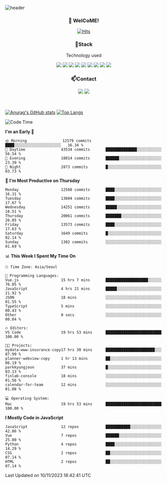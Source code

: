 ![header](https://capsule-render.vercel.app/api?type=waving&color=gradient&height=200&text=Kyungjoon&fontAlign=70&fontAlignY=40&animation=twinkling)

<h3 align="center">👋 WelCoME!</h3>

<div align=center>
  
[![Hits](https://hits.seeyoufarm.com/api/count/incr/badge.svg?url=https%3A%2F%2Fgithub.com%2Fuvula6921&count_bg=%2322BAC9&title_bg=%23827F7F&icon=iconify.svg&icon_color=%2325A27F&title=visits&edge_flat=false)](https://hits.seeyoufarm.com)
  
</div>
<h3 align="center">📌Stack</h3>
<p align="center">Technology used</p>
<div align="center"><img src="https://img.shields.io/badge/HTML5-E34F26?style=flat-square&logo=HTML5&logoColor=white"></img> <img src="https://img.shields.io/badge/CSS3-0A84FF?style=flat-square&logo=CSS3&logoColor=white"></img> <img src="https://img.shields.io/badge/JavaScript-FFCD11?style=flat-square&logo=JavaScript&logoColor=white"></img> <img src="https://img.shields.io/badge/React-00BCF6?style=flat-square&logo=React&logoColor=white"></img> <img src="https://img.shields.io/badge/jQuery-3655FF?style=flat-square&logo=jQuery&logoColor=white"></img> <img src="https://img.shields.io/badge/Ruby-E0115F?style=flat-square&logo=Ruby&logoColor=white"></img> <img src="https://img.shields.io/badge/Python-4B8BBE?style=flat-square&logo=Python&logoColor=white"></img> <img src="https://img.shields.io/badge/Vue-4FC08D?style=flat-square&logo=Vue.js&logoColor=white"></img> <img src="https://img.shields.io/badge/Nuxt-00DC82?style=flat-square&logo=Nuxt.js&logoColor=white"></img></div>

<h3 align="center">📫Contact</h3>
<div align="center"><a href="https://velog.io/@uvula6921/"><img src="https://img.shields.io/badge/Blog-20c997?style=flat-square&logo=V&logoColor=white"/></a> <a href="pkj6921@gmail.com"><img src="https://img.shields.io/badge/Gmail-EA4335?style=flat-square&logo=Gmail&logoColor=white"/></a></div>
<br>
<br>

[![Anurag's GitHub stats](https://github-readme-stats.vercel.app/api?username=uvula6921&hide=stars,issues&show_icons=true&count_private=true&theme=tokyonight)](https://github.com/anuraghazra/github-readme-stats)
[![Top Langs](https://github-readme-stats.vercel.app/api/top-langs/?username=uvula6921&hide=css,jupyter%20notebook,html&exclude_repo=uvula6921,uvula6921.github.io&layout=compact&langs_count=8)](https://github.com/anuraghazra/github-readme-stats)

<!--START_SECTION:waka-->
![Code Time](http://img.shields.io/badge/Code%20Time-1%2C887%20hrs%2050%20mins-blue)

**I'm an Early 🐤** 

```text
🌞 Morning                12579 commits       ████░░░░░░░░░░░░░░░░░░░░░   16.34 % 
🌆 Daytime                43534 commits       ██████████████░░░░░░░░░░░   56.54 % 
🌃 Evening                18014 commits       ██████░░░░░░░░░░░░░░░░░░░   23.39 % 
🌙 Night                  2873 commits        █░░░░░░░░░░░░░░░░░░░░░░░░   03.73 % 
```
📅 **I'm Most Productive on Thursday** 

```text
Monday                   12560 commits       ████░░░░░░░░░░░░░░░░░░░░░   16.31 % 
Tuesday                  13604 commits       ████░░░░░░░░░░░░░░░░░░░░░   17.67 % 
Wednesday                14251 commits       █████░░░░░░░░░░░░░░░░░░░░   18.51 % 
Thursday                 20061 commits       ███████░░░░░░░░░░░░░░░░░░   26.05 % 
Friday                   13573 commits       ████░░░░░░░░░░░░░░░░░░░░░   17.63 % 
Saturday                 1649 commits        █░░░░░░░░░░░░░░░░░░░░░░░░   02.14 % 
Sunday                   1302 commits        ░░░░░░░░░░░░░░░░░░░░░░░░░   01.69 % 
```


📊 **This Week I Spent My Time On** 

```text
🕑︎ Time Zone: Asia/Seoul

💬 Programming Languages: 
Vue.js                   15 hrs 7 mins       ███████████████████░░░░░░   76.05 % 
JavaScript               4 hrs 21 mins       █████░░░░░░░░░░░░░░░░░░░░   21.92 % 
JSON                     18 mins             ░░░░░░░░░░░░░░░░░░░░░░░░░   01.55 % 
TypeScript               5 mins              ░░░░░░░░░░░░░░░░░░░░░░░░░   00.43 % 
Other                    0 secs              ░░░░░░░░░░░░░░░░░░░░░░░░░   00.04 % 

🔥 Editors: 
VS Code                  19 hrs 53 mins      █████████████████████████   100.00 % 

🐱‍💻 Projects: 
mydata-www-insurance-copy17 hrs 30 mins      ██████████████████████░░░   87.99 % 
planner-webview-copy     1 hr 13 mins        ██░░░░░░░░░░░░░░░░░░░░░░░   06.19 % 
parkkyungjoon            37 mins             █░░░░░░░░░░░░░░░░░░░░░░░░   03.13 % 
finlab-console           18 mins             ░░░░░░░░░░░░░░░░░░░░░░░░░   01.56 % 
calendar-for-team        12 mins             ░░░░░░░░░░░░░░░░░░░░░░░░░   01.08 % 

💻 Operating System: 
Mac                      19 hrs 53 mins      █████████████████████████   100.00 % 
```

**I Mostly Code in JavaScript** 

```text
JavaScript               12 repos            ███████████░░░░░░░░░░░░░░   42.86 % 
Vue                      7 repos             ██████░░░░░░░░░░░░░░░░░░░   25.00 % 
Python                   4 repos             ████░░░░░░░░░░░░░░░░░░░░░   14.29 % 
CSS                      2 repos             ██░░░░░░░░░░░░░░░░░░░░░░░   07.14 % 
HTML                     2 repos             ██░░░░░░░░░░░░░░░░░░░░░░░   07.14 % 
```




 Last Updated on 10/11/2023 18:42:41 UTC
<!--END_SECTION:waka-->
